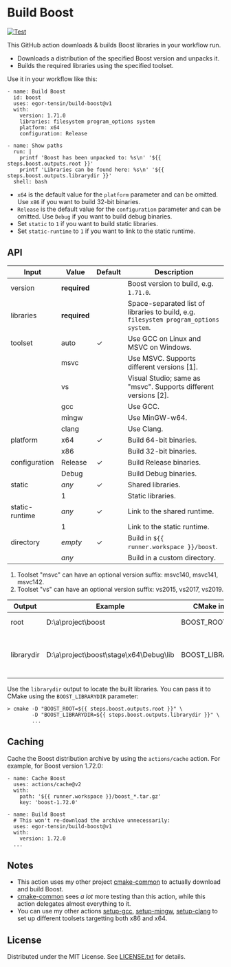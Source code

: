 Build Boost
===========

[![Test](https://github.com/egor-tensin/build-boost/actions/workflows/test.yml/badge.svg)](https://github.com/egor-tensin/build-boost/actions/workflows/test.yml)

This GitHub action downloads & builds Boost libraries in your workflow run.

* Downloads a distribution of the specified Boost version and unpacks it.
* Builds the required libraries using the specified toolset.

Use it in your workflow like this:

    - name: Build Boost
      id: boost
      uses: egor-tensin/build-boost@v1
      with:
        version: 1.71.0
        libraries: filesystem program_options system
        platform: x64
        configuration: Release

    - name: Show paths
      run: |
        printf 'Boost has been unpacked to: %s\n' '${{ steps.boost.outputs.root }}'
        printf 'Libraries can be found here: %s\n' '${{ steps.boost.outputs.librarydir }}'
      shell: bash

* `x64` is the default value for the `platform` parameter and can be omitted.
Use `x86` if you want to build 32-bit binaries.
* `Release` is the default value for the `configuration` parameter and can be
omitted.
Use `Debug` if you want to build debug binaries.
* Set `static` to `1` if you want to build static libraries.
* Set `static-runtime` to `1` if you want to link to the static runtime.

API
---

| Input          | Value        | Default | Description
| -------------- | ------------ | ------- | -----------
| version        | **required** |         | Boost version to build, e.g. `1.71.0`.
| libraries      | **required** |         | Space-separated list of libraries to build, e.g. `filesystem program_options system`.
| toolset        | auto         | ✓       | Use GCC on Linux and MSVC on Windows.
|                | msvc         |         | Use MSVC. Supports different versions \[1\].
|                | vs           |         | Visual Studio; same as "msvc". Supports different versions \[2\].
|                | gcc          |         | Use GCC.
|                | mingw        |         | Use MinGW-w64.
|                | clang        |         | Use Clang.
| platform       | x64          | ✓       | Build 64-bit binaries.
|                | x86          |         | Build 32-bit binaries.
| configuration  | Release      | ✓       | Build Release binaries.
|                | Debug        |         | Build Debug binaries.
| static         | *any*        | ✓       | Shared libraries.
|                | 1            |         | Static libraries.
| static-runtime | *any*        | ✓       | Link to the shared runtime.
|                | 1            |         | Link to the static runtime.
| directory      | *empty*      | ✓       | Build in `${{ runner.workspace }}/boost`.
|                | *any*        |         | Build in a custom directory.

1. Toolset "msvc" can have an optional version suffix: msvc140, msvc141,
msvc142.
2. Toolset "vs" can have an optional version suffix: vs2015, vs2017, vs2019.

| Output     | Example                                | CMake input      | Description
| ---------- | -------------------------------------- | ---------------- | -----------
| root       | D:\a\project\boost                     | BOOST_ROOT       | Root Boost directory.
| librarydir | D:\a\project\boost\stage\x64\Debug\lib | BOOST_LIBRARYDIR | Directory that contains the built libraries.

Use the `librarydir` output to locate the built libraries.
You can pass it to CMake using the `BOOST_LIBRARYDIR` parameter:

    > cmake -D "BOOST_ROOT=${{ steps.boost.outputs.root }}" \
            -D "BOOST_LIBRARYDIR=${{ steps.boost.outputs.librarydir }}" \
            ...

Caching
-------

Cache the Boost distribution archive by using the `actions/cache` action.
For example, for Boost version 1.72.0:

    - name: Cache Boost
      uses: actions/cache@v2
      with:
        path: '${{ runner.workspace }}/boost_*.tar.gz'
        key: 'boost-1.72.0'

    - name: Build Boost
      # This won't re-download the archive unnecessarily:
      uses: egor-tensin/build-boost@v1
      with:
        version: 1.72.0
      ...


Notes
-----

* This action uses my other project [cmake-common] to actually download and
build Boost.
* [cmake-common] sees *a lot* more testing than this action, while this action
delegates almost everything to it.
* You can use my other actions [setup-gcc], [setup-mingw], [setup-clang] to set
up different toolsets targetting both x86 and x64.

[cmake-common]: https://github.com/egor-tensin/cmake-common
[setup-gcc]: https://github.com/egor-tensin/setup-gcc
[setup-mingw]: https://github.com/egor-tensin/setup-mingw
[setup-clang]: https://github.com/egor-tensin/setup-clang

License
-------

Distributed under the MIT License.
See [LICENSE.txt] for details.

[LICENSE.txt]: LICENSE.txt
